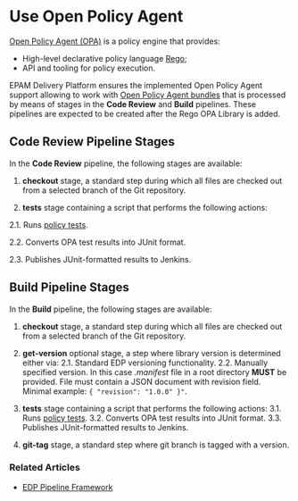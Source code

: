 # Use Open Policy Agent

[Open Policy Agent (OPA)](https://www.openpolicyagent.org/) is a policy engine that provides:

- High-level declarative policy language [Rego](https://www.openpolicyagent.org/docs/latest/#rego);
- API and tooling for policy execution.

EPAM Delivery Platform ensures the implemented Open Policy Agent support allowing to work with [Open Policy Agent bundles](https://www.openpolicyagent.org/docs/latest/management-bundles/) that is processed by means of stages in the **Code Review** and **Build** pipelines. These pipelines are expected to be created after the Rego OPA Library is added.

## Code Review Pipeline Stages

In the **Code Review** pipeline, the following stages are available:

1. **checkout** stage, a standard step during which all files are checked out from a selected branch of the Git repository.

2. **tests** stage containing a script that performs the following actions:

  2.1. Runs [policy tests](https://www.openpolicyagent.org/docs/latest/policy-testing/).

  2.2. Converts OPA test results into JUnit format.

  2.3. Publishes JUnit-formatted results to Jenkins.

## Build Pipeline Stages

In the **Build** pipeline, the following stages are available:

1. **checkout** stage, a standard step during which all files are checked out from a selected branch of the Git repository.

2. **get-version** optional stage, a step where library version is determined either via:
  2.1. Standard EDP versioning functionality.
  2.2. Manually specified version. In this case *.manifest* file in a root directory **MUST** be provided. File must contain a JSON document with revision field. Minimal example: `{ "revision": "1.0.0" }"`.

3. **tests** stage containing a script that performs the following actions:
  3.1. Runs [policy tests](https://www.openpolicyagent.org/docs/latest/policy-testing/).
  3.2. Converts OPA test results into JUnit format.
  3.3. Publishes JUnit-formatted results to Jenkins.

4. **git-tag** stage, a standard step where git branch is tagged with a version.

### Related Articles

- [EDP Pipeline Framework](pipeline-framework.md)
